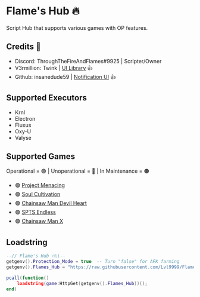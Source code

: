 # Flame's Hub 🔥

Script Hub that supports various games with OP features.

## Credits 👀

- Discord: ThroughTheFireAndFlames#9925 | Scripter/Owner
- V3rmillion: Twink | [UI Library](https://v3rmillion.net/member.php?action=profile&uid=1078854) 👍
- Github: insanedude59 | [Notification UI](https://github.com/insanedude59) 👍

## Supported Executors

- Krnl
- Electron
- Fluxus
- Oxy-U
- Valyse

## Supported Games

Operational = 🟢 | Unoperational = 🔴 | In Maintenance = 🟠

- 🟢 [Project Menacing](https://www.roblox.com/games/5910449407/Project-Menacing)
- 🟢 [Soul Cultivation](https://www.roblox.com/games/12454097560/Soul-Cultivation)
- 🟢 [Chainsaw Man Devil Heart](https://www.roblox.com/games/11345435986/Chainsaw-Man-Devils-Heart)
- 🟢 [SPTS Endless](https://www.roblox.com/games/12603365593/SPTS-Endless)
- 🟢 [Chainsaw Man X](https://www.roblox.com/games/13566086428/KATANA-DEVIL-Chainsaw-Man-X)

## Loadstring

```lua
--// Flame's Hub 🔥\\--
getgenv().Protection_Mode = true  -- Turn "false" for AFK farming
getgenv().Flames_Hub = "https://raw.githubusercontent.com/Lvl9999/Flames/main/Source";

pcall(function()
    loadstring(game:HttpGet(getgenv().Flames_Hub))();
end)
